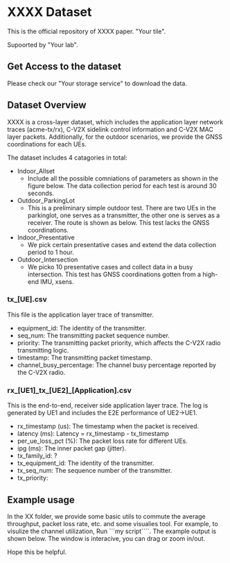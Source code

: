 # XXXX Dataset

This is the official repository of XXXX paper. "Your tile".

Supoorted by "Your lab".

## Get Access to the dataset
Please check our "Your storage service" to download the data.

## Dataset Overview
XXXX is a cross-layer dataset, which includes the application layer network traces (acme-tx/rx), C-V2X sidelink control information and C-V2X MAC layer packets. Additionally, for the outdoor scenarios, we provide the GNSS coordinations for each UEs.

The dataset includes 4 catagories in total:
- Indoor_Allset
  - Include all the possible comniations of parameters as shown in the figure below. The data collection period for each test is around 30 seconds.
- Outdoor_ParkingLot
  - This is a preliminary simple outdoor test. There are two UEs in the parkinglot, one serves as a transmitter, the other one is serves as a receiver. The route is shown as below. This test lacks the GNSS coordinations.
- Indoor_Presentative
  - We pick certain presentative cases and extend the data collection period to 1 hour.
- Outdoor_Intersection
  - We picko 10 presentative cases and collect data in a busy intersection. This test has GNSS coordinations gotten from a high-end IMU, xsens.

### tx_[UE].csv
This file is the application layer trace of transmitter.
- equipment_id: The identity of the transmitter.
- seq_num: The transmitting packet sequence number.
- priority: The transmitting packet priority, which affects the C-V2X radio transmitting logic.
- timestamp: The transmitting packet timestamp.
- channel_busy_percentage: The channel busy percentage reported by the C-V2X radio.

### rx_[UE1]\_tx\_[UE2]\_[Application].csv
This is the end-to-end, receiver side application layer trace. The log is generated by UE1 and includes the E2E performance of UE2->UE1.
- rx_timestamp (us): The timestamp when the packet is received.
- latency (ms): Latency = rx_timestamp - tx_timestamp
- per_ue_loss_pct (%): The packet loss rate for different UEs.
- ipg (ms): The inner packet gap (jitter).
- tx_family_id: ?
- tx_equipment_id: The identity of the transmitter.
- tx_seq_num: The sequence number of the transmitter.
- tx_priority:

## Example usage
In the XX folder, we provide some basic utils to commute the average throughput, packet loss rate, etc. and some visualies tool.
For example, to visulize the channel utilization,
Run ```my script````. The example output is shown below.
The window is interacive, you can drag or zoom in/out. 

Hope this be helpful.

